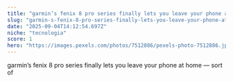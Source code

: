 ```yaml
---
title: "garmin’s fenix 8 pro series finally lets you leave your phone at home — sort of"
slug: "garmin-s-fenix-8-pro-series-finally-lets-you-leave-your-phone-at-home-sort-of"
date: "2025-09-04T14:12:54.697Z"
niche: "tecnologia"
score: 1
hero: "https://images.pexels.com/photos/7512886/pexels-photo-7512886.jpeg?auto=compress&cs=tinysrgb&fit=crop&h=627&w=1200&auto=compress&cs=tinysrgb&w=1024&h=576&fit=crop"
---
```


garmin’s fenix 8 pro series finally lets you leave your phone at home — sort of
